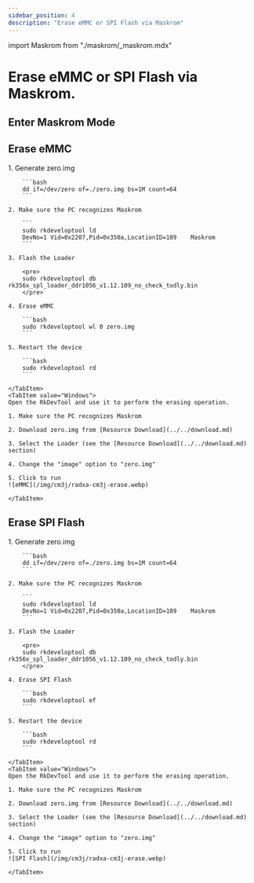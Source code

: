 ```yaml
---
sidebar_position: 4
description: "Erase eMMC or SPI Flash via Maskrom"
---
```


import Maskrom from "./maskrom/\_maskrom.mdx"

# Erase eMMC or SPI Flash via Maskrom.

## Enter Maskrom Mode

<Maskrom/>

## Erase eMMC

<Tabs queryString="Host">
    <TabItem value="Linux/MacOS">
    1. Generate zero.img

        ```bash
        dd if=/dev/zero of=./zero.img bs=1M count=64
        ```

    2. Make sure the PC recognizes Maskrom

        ```
        sudo rkdeveloptool ld
        DevNo=1	Vid=0x2207,Pid=0x350a,LocationID=109	Maskrom
        ```

    3. Flash the Loader

        <pre>
        sudo rkdeveloptool db rk356x_spl_loader_ddr1056_v1.12.109_no_check_todly.bin
        </pre>

    4. Erase eMMC

        ```bash
        sudo rkdeveloptool wl 0 zero.img
        ```

    5. Restart the device

        ```bash
        sudo rkdeveloptool rd
        ```

    </TabItem>
    <TabItem value="Windows">
    Open the RkDevTool and use it to perform the erasing operation.

    1. Make sure the PC recognizes Maskrom

    2. Download zero.img from [Resource Download](../../download.md)

    3. Select the Loader (see the [Resource Download](../../download.md) section)

    4. Change the "image" option to "zero.img"

    5. Click to run
    ![eMMC](/img/cm3j/radxa-cm3j-erase.webp)

    </TabItem>

</Tabs>

## Erase SPI Flash

<Tabs queryString="Host">
    <TabItem value="Linux/MacOS">
    1. Generate zero.img

        ```bash
        dd if=/dev/zero of=./zero.img bs=1M count=64
        ```

    2. Make sure the PC recognizes Maskrom

        ```
        sudo rkdeveloptool ld
        DevNo=1	Vid=0x2207,Pid=0x350a,LocationID=109	Maskrom
        ```

    3. Flash the Loader

        <pre>
        sudo rkdeveloptool db rk356x_spl_loader_ddr1056_v1.12.109_no_check_todly.bin
        </pre>

    4. Erase SPI Flash

        ```bash
        sudo rkdeveloptool ef
        ```

    5. Restart the device

        ```bash
        sudo rkdeveloptool rd
        ```

    </TabItem>
    <TabItem value="Windows">
    Open the RkDevTool and use it to perform the erasing operation.

    1. Make sure the PC recognizes Maskrom

    2. Download zero.img from [Resource Download](../../download.md)

    3. Select the Loader (see the [Resource Download](../../download.md) section)

    4. Change the "image" option to "zero.img"

    5. Click to run
    ![SPI Flash](/img/cm3j/radxa-cm3j-erase.webp)

    </TabItem>

</Tabs>
